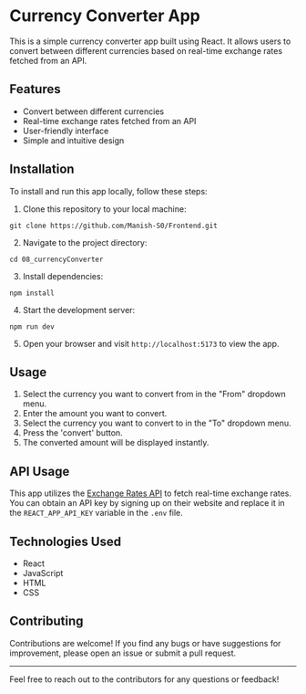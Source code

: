 # Currency Converter App

This is a simple currency converter app built using React. It allows users to convert between different currencies based on real-time exchange rates fetched from an API.

## Features

- Convert between different currencies
- Real-time exchange rates fetched from an API
- User-friendly interface
- Simple and intuitive design

## Installation

To install and run this app locally, follow these steps:

1. Clone this repository to your local machine:

```
git clone https://github.com/Manish-S0/Frontend.git
```

2. Navigate to the project directory:

```
cd 08_currencyConverter
```

3. Install dependencies:

```
npm install 
```

4. Start the development server:

```
npm run dev
```

5. Open your browser and visit `http://localhost:5173` to view the app.

## Usage

1. Select the currency you want to convert from in the "From" dropdown menu.
2. Enter the amount you want to convert.
3. Select the currency you want to convert to in the "To" dropdown menu.
4. Press the 'convert' button.
5. The converted amount will be displayed instantly.

## API Usage

This app utilizes the [Exchange Rates API](https://cdn.jsdelivr.net/npm/@fawazahmed0/currency-api@2024-04-01/v1/currencies/${currency}.json) to fetch real-time exchange rates. You can obtain an API key by signing up on their website and replace it in the `REACT_APP_API_KEY` variable in the `.env` file.

## Technologies Used

- React
- JavaScript
- HTML
- CSS

## Contributing

Contributions are welcome! If you find any bugs or have suggestions for improvement, please open an issue or submit a pull request.


---

Feel free to reach out to the contributors for any questions or feedback!
